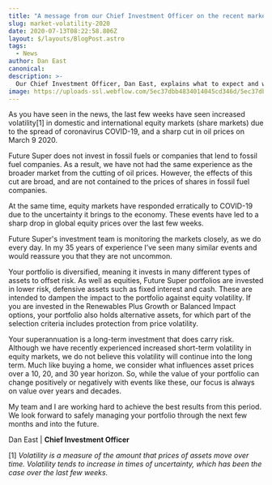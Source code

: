 ```yaml
---
title: "A message from our Chief Investment Officer on the recent market volatility"
slug: market-volatility-2020
date: 2020-07-13T08:22:58.806Z
layout: $/layouts/BlogPost.astro
tags:
  - News
author: Dan East
canonical:
description: >-
  Our Chief Investment Officer, Dan East, explains what to expect and what we're doing in response to the recent market volatility.
image: https://uploads-ssl.webflow.com/5ec37dbb4834014045cd346d/5ec37dbc4834014339cd3e44_Market%20Volatility%20Hero%20Image.jpg
---
```


As you have seen in the news, the last few weeks have seen increased volatility\[1\] in domestic and international equity markets (share markets) due to the spread of coronavirus COVID-19, and a sharp cut in oil prices on March 9 2020.

Future Super does not invest in fossil fuels or companies that lend to fossil fuel companies. As a result, we have not had the same experience as the broader market from the cutting of oil prices. However, the effects of this cut are broad, and are not contained to the prices of shares in fossil fuel companies.

At the same time, equity markets have responded erratically to COVID-19 due to the uncertainty it brings to the economy. These events have led to a sharp drop in global equity prices over the last few weeks.

Future Super's investment team is monitoring the markets closely, as we do every day. In my 35 years of experience I’ve seen many similar events and would reassure you that they are not uncommon.

Your portfolio is diversified, meaning it invests in many different types of assets to offset risk. As well as equities, Future Super portfolios are invested in lower risk, defensive assets such as fixed interest and cash. These are intended to dampen the impact to the portfolio against equity volatility. If you are invested in the Renewables Plus Growth or Balanced Impact options, your portfolio also holds alternative assets, for which part of the selection criteria includes protection from price volatility.

Your superannuation is a long-term investment that does carry risk. Although we have recently experienced increased short-term volatility in equity markets, we do not believe this volatility will continue into the long term. Much like buying a home, we consider what influences asset prices over a 10, 20, and 30 year horizon. So, while the value of your portfolio can change positively or negatively with events like these, our focus is always on value over years and decades.

My team and I are working hard to achieve the best results from this period. We look forward to safely managing your portfolio through the next few months and into the future.

Dan East | **Chief Investment Officer**

\[1\] _Volatility is a measure of the amount that prices of assets move over time. Volatility tends to increase in times of uncertainty, which has been the case over the last few weeks._
